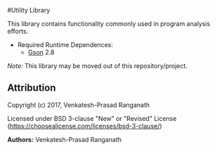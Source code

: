#Utility Library

This library contains functionality commonly used in program analysis efforts.
- Required Runtime Dependences:
    - [Gson](https://github.com/google/gson) 2.8

_Note:_ This library may be moved out of this repository/project.


## Attribution

Copyright (c) 2017, Venkatesh-Prasad Ranganath

Licensed under BSD 3-clause "New" or "Revised" License (https://choosealicense.com/licenses/bsd-3-clause/)

**Authors:** Venkatesh-Prasad Ranganath
